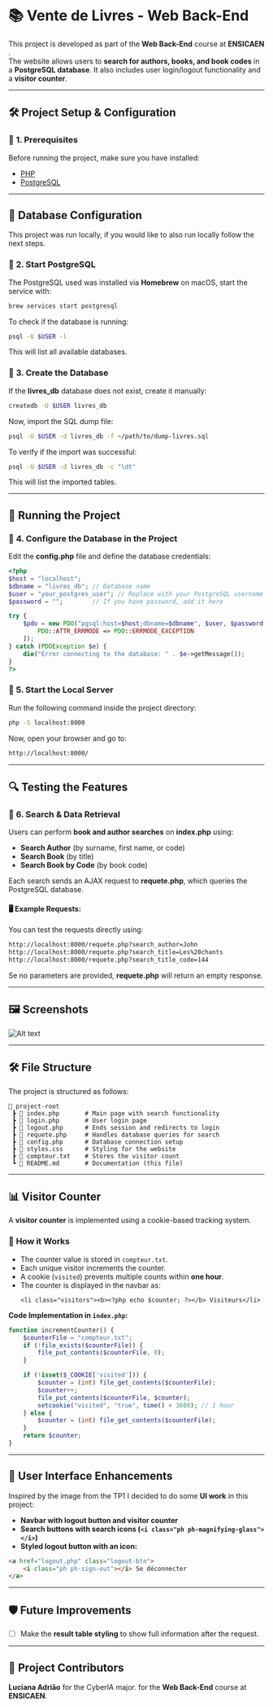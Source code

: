 # 📚 Vente de Livres - Web Back-End

This project is developed as part of the **Web Back-End** course at **ENSICAEN** .  
The website allows users to **search for authors, books, and book codes** in a **PostgreSQL database**. It also includes user login/logout functionality and a **visitor counter**.

---

## 🛠️ **Project Setup & Configuration**

### 📌 **1. Prerequisites**
Before running the project, make sure you have installed:

- [PHP](https://www.php.net/)
- [PostgreSQL](https://www.postgresql.org/)

---

## 🏰 **Database Configuration**
This project was run locally, if you would like to also run locally follow the next steps.
### 📌 **2. Start PostgreSQL**


The PostgreSQL used was installed via **Homebrew** on macOS, start the service with:
```sh
brew services start postgresql
```
To check if the database is running:
```sh
psql -U $USER -l
```
This will list all available databases.

### 📌 **3. Create the Database**
If the **livres_db** database does not exist, create it manually:
```sh
createdb -U $USER livres_db
```
Now, import the SQL dump file:
```sh
psql -U $USER -d livres_db -f ~/path/to/dump-livres.sql
```
To verify if the import was successful:
```sh
psql -U $USER -d livres_db -c "\dt"
```
This will list the imported tables.

---

## 🚀 **Running the Project**

### 📌 **4. Configure the Database in the Project**
Edit the **config.php** file and define the database credentials:

```php
<?php
$host = "localhost";
$dbname = "livres_db"; // Database name
$user = "your_postgres_user"; // Replace with your PostgreSQL username
$password = "";        // If you have password, add it here

try {
    $pdo = new PDO("pgsql:host=$host;dbname=$dbname", $user, $password, [
        PDO::ATTR_ERRMODE => PDO::ERRMODE_EXCEPTION
    ]);
} catch (PDOException $e) {
    die("Error connecting to the database: " . $e->getMessage());
}
?>
```

### 📌 **5. Start the Local Server**
Run the following command inside the project directory:
```sh
php -S localhost:8000
```
Now, open your browser and go to:
```sh
http://localhost:8000/
```

---

## 🔍 **Testing the Features**

### 📌 **6. Search & Data Retrieval**
Users can perform **book and author searches** on **index.php** using:

- **Search Author** (by surname, first name, or code)
- **Search Book** (by title)
- **Search Book by Code** (by book code)

Each search sends an AJAX request to **requete.php**, which queries the PostgreSQL database.

#### **🖥️ Example Requests:**
You can test the requests directly using:
```sh
http://localhost:8000/requete.php?search_author=John
http://localhost:8000/requete.php?search_title=Les%20chants
http://localhost:8000/requete.php?search_title_code=144
```

Se no parameters are provided, **requete.php** will return an empty response.

---

## 🖼️ **Screenshots**
![Alt text](image.png)

---

## 🛠️ **File Structure**
The project is structured as follows:

```
📂 project-root
 ┣ 📜 index.php       # Main page with search functionality
 ┣ 📜 login.php       # User login page
 ┣ 📜 logout.php      # Ends session and redirects to login
 ┣ 📜 requete.php     # Handles database queries for search
 ┣ 📜 config.php      # Database connection setup
 ┣ 📜 styles.css      # Styling for the website
 ┣ 📜 compteur.txt    # Stores the visitor count
 ┗ 📜 README.md       # Documentation (this file)
```

---

## 📊 **Visitor Counter**
A **visitor counter** is implemented using a cookie-based tracking system.

### 📌 **How it Works**
- The counter value is stored in `compteur.txt`.
- Each unique visitor increments the counter.
- A cookie (`visited`) prevents multiple counts within **one hour**.
- The counter is displayed in the navbar as:
  ```
  <li class="visitors"><b><?php echo $counter; ?></b> Visiteurs</li>
  ```

**Code Implementation in `index.php`:**
```php
function incrementCounter() {
    $counterFile = "compteur.txt";
    if (!file_exists($counterFile)) {
        file_put_contents($counterFile, 0);
    }

    if (!isset($_COOKIE['visited'])) {
        $counter = (int) file_get_contents($counterFile);
        $counter++;
        file_put_contents($counterFile, $counter);
        setcookie("visited", "true", time() + 3600); // 1 hour 
    } else {
        $counter = (int) file_get_contents($counterFile);
    }
    return $counter;
}
```

---

## 🎨 **User Interface Enhancements**
Inspired by the image from the TP1 I decided to do some **UI work** in this project:
- **Navbar with logout button and visitor counter**
- **Search buttons with search icons (`<i class="ph ph-magnifying-glass"></i>`)**
- **Styled logout button with an icon:**
```html
<a href="logout.php" class="logout-btn">
    <i class="ph ph-sign-out"></i> Se déconnecter
</a>
```

---

## 🛡️ **Future Improvements**
- [ ] Make the **result table styling** to show full information after the request.

---

## 📜 **Project Contributors**
**Luciana Adrião** for the CyberIA major. 
for the **Web Back-End** course at **ENSICAEN**.
